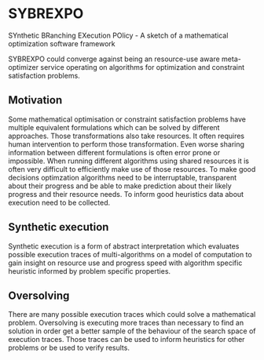 # SYBREXPO
SYnthetic BRanching EXecution POlicy - A sketch of a mathematical optimization software framework

SYBREXPO could converge against being an resource-use aware meta-optimizer service operating on algorithms for optimization and constraint satisfaction problems.

## Motivation

Some mathematical optimisation or constraint satisfaction problems have multiple equivalent formulations which can be solved by different approaches. Those transformations also take resources. It often requires human intervention to perform those transformation. Even worse sharing information between different formulations is often error prone or impossible. When running different algorithms using shared resources it is often very difficult to efficiently make use of those resources. To make good decisions optimzation algorithms need to be interruptable, transparent about their progress and be able to make prediction about their likely progress and their resource needs. To inform good heuristics data about execution need to be collected.

## Synthetic execution

Synthetic execution is a form of abstract interpretation which evaluates possible execution traces of multi-algorithms on a model of computation to gain insight on resource use and progress speed with algorithm specific heuristic informed by problem specific properties.

## Oversolving

There are many possible execution traces which could solve a mathematical problem. Oversolving is executing more traces than necessary to find an solution in order get a better sample of the behaviour of the search space of execution traces. Those traces can be used to inform heuristics for other problems or be used to verify results.
